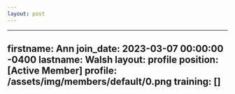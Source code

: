 ```yaml
---
layout: post
---
```

---
firstname: Ann
join_date: 2023-03-07 00:00:00 -0400
lastname: Walsh
layout: profile
position: [Active Member]
profile: /assets/img/members/default/0.png
training: []
---
